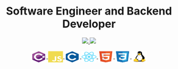 <!--- Sou o William, tenho 19 anos e atualmente estudo ciência da computação. Desenvolvo em algumas linguagens, como: HTML, CSS, JS, C# e C e uso alguns frameworks, como: dotnet, aspnet e react. Desenvolvo pra linux e windows mas meu coração pertence ao pinguim 
--->

<div align="center">
            <h1> Software Engineer and Backend Developer </h1>
</div>

<!---
williamlab123/williamlab123 is a ✨ special ✨ repository because its `README.md` (this file) appears on your GitHub profile.
You can click the Preview link to take a look at your changes.
--->


<div align="center">
  <a href="https://github.com/williamlab123">
  <img height="180em" src="https://github-readme-stats.vercel.app/api?username=williamlab123&show_icons=true&theme=tokyonight&include_all_commits=true&count_private=true"/>
  <img height="180em" src="https://github-readme-stats.vercel.app/api/top-langs/?username=williamlab123&layout=compact&langs_count=7&theme=tokyonight"/>
</div>
 <div style="display: inline_block" align="center"><br>
  <img align="center" alt="Csharp" height="30" width="40" src="https://raw.githubusercontent.com/devicons/devicon/master/icons/csharp/csharp-original.svg">   
  <img align="center" alt="Js" height="30" width="40" src="https://raw.githubusercontent.com/devicons/devicon/master/icons/javascript/javascript-plain.svg">
  <img align="center" alt="C" height="30" width="40" src="https://raw.githubusercontent.com/devicons/devicon/master/icons/c/c-plain.svg">
  <img align="center" alt="React" height="30" width="40" src="https://raw.githubusercontent.com/devicons/devicon/master/icons/react/react-original.svg">
  <img align="center" alt="HTML" height="30" width="40" src="https://raw.githubusercontent.com/devicons/devicon/master/icons/html5/html5-original.svg">
  <img align="center" alt="CSS" height="30" width="40" src="https://raw.githubusercontent.com/devicons/devicon/master/icons/css3/css3-original.svg">
  <img align="center" alt="CSS" height="30" width="40" src="https://raw.githubusercontent.com/devicons/devicon/master/icons/linux/linux-original.svg">





</div>
  
  ###
  
  <!---
  ![Snake animation](https://github.com/williamlab123/williamlab123/blob/output/github-contribution-grid-snake.svg)
 
